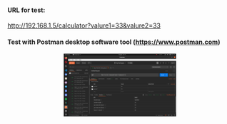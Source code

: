 #### URL for test:
http://192.168.1.5/calculator?valure1=33&valure2=33

#### Test with Postman desktop software tool (https://www.postman.com)
<p align="center">
  <img width="50%" height="50%" src="https://raw.githubusercontent.com/walidamriou/LokumESPIDF/master/009_REST_API/001_Receive_GET_request_with_query_params/doc/Screenshot_2020-08-26_16-17-34.png">
</p>
